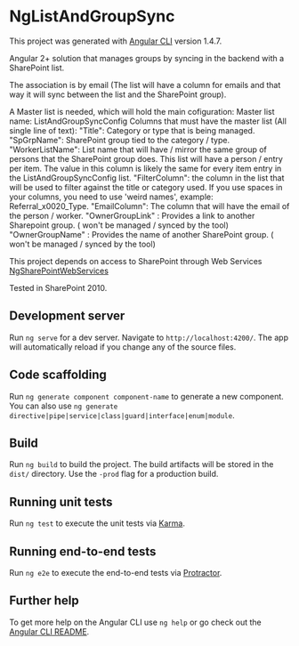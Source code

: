 # NgListAndGroupSync

This project was generated with [Angular CLI](https://github.com/angular/angular-cli) version 1.4.7.

Angular 2+ solution that manages groups by syncing in the backend with a SharePoint list. 

The association is by email (The list will have a column for emails and that way it will sync between the list and the SharePoint group).

A Master list is needed, which will hold the main cofiguration:
Master list name:  ListAndGroupSyncConfig
Columns that must have the master list (All single line of text):
"Title": Category or type that is being managed.
"SpGrpName": SharePoint group tied to the category / type.
"WorkerListName": List name that will have / mirror the same group of persons that the SharePoint group does. This list will have a person / entry per item. The value in this column is likely the same for every item entry in the ListAndGroupSyncConfig list.
"FilterColumn": the column in the list that will be used to filter against the title  or category used. If you use spaces in your columns, you need to use 'weird names', example: Referral_x0020_Type.
"EmailColumn": The column that will have the email of the person / worker.
"OwnerGroupLink" : Provides a link to another Sharepoint group. ( won't be managed / synced by the tool)
"OwnerGroupName" : Provides the name of another SharePoint group. ( won't be managed / synced by the tool)

This project depends on access to SharePoint through Web Services [NgSharePointWebServices](https://github.com/isaacchacon/NgSharePointWebServices)


Tested in SharePoint 2010.
## Development server

Run `ng serve` for a dev server. Navigate to `http://localhost:4200/`. The app will automatically reload if you change any of the source files.

## Code scaffolding

Run `ng generate component component-name` to generate a new component. You can also use `ng generate directive|pipe|service|class|guard|interface|enum|module`.

## Build

Run `ng build` to build the project. The build artifacts will be stored in the `dist/` directory. Use the `-prod` flag for a production build.

## Running unit tests

Run `ng test` to execute the unit tests via [Karma](https://karma-runner.github.io).

## Running end-to-end tests

Run `ng e2e` to execute the end-to-end tests via [Protractor](http://www.protractortest.org/).

## Further help

To get more help on the Angular CLI use `ng help` or go check out the [Angular CLI README](https://github.com/angular/angular-cli/blob/master/README.md).

